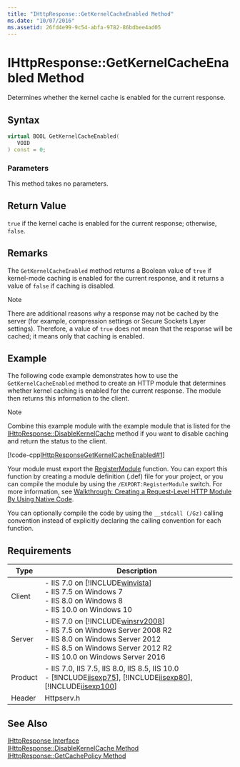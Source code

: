 ```yaml
---
title: "IHttpResponse::GetKernelCacheEnabled Method"
ms.date: "10/07/2016"
ms.assetid: 26fd4e99-9c54-abfa-9782-86bdbee4ad05
---
```

# IHttpResponse::GetKernelCacheEnabled Method

Determines whether the kernel cache is enabled for the current response.  
  
## Syntax  
  
```cpp  
virtual BOOL GetKernelCacheEnabled(  
   VOID  
) const = 0;  
```  
  
### Parameters  

 This method takes no parameters.  
  
## Return Value  

 `true` if the kernel cache is enabled for the current response; otherwise, `false`.  
  
## Remarks  

 The `GetKernelCacheEnabled` method returns a Boolean value of `true` if kernel-mode caching is enabled for the current response, and it returns a value of `false` if caching is disabled.  
  
> [!NOTE]
>  There are additional reasons why a response may not be cached by the server (for example, compression settings or Secure Sockets Layer settings). Therefore, a value of `true` does not mean that the response will be cached; it means only that caching is enabled.  
  
## Example  

 The following code example demonstrates how to use the `GetKernelCacheEnabled` method to create an HTTP module that determines whether kernel caching is enabled for the current response. The module then returns this information to the client.  
  
> [!NOTE]
> Combine this example module with the example module that is listed for the [IHttpResponse::DisableKernelCache](../../web-development-reference/native-code-api-reference/ihttpresponse-disablekernelcache-method.md) method if you want to disable caching and return the status to the client.  
  
 [!code-cpp[IHttpResponseGetKernelCacheEnabled#1](../../../samples/snippets/cpp/VS_Snippets_IIS/IIS7/IHttpResponseGetKernelCacheEnabled/cpp/IHttpResponseGetKernelCacheEnabled.cpp#1)]  
  
 Your module must export the [RegisterModule](../../web-development-reference/native-code-api-reference/pfn-registermodule-function.md) function. You can export this function by creating a module definition (.def) file for your project, or you can compile the module by using the `/EXPORT:RegisterModule` switch. For more information, see [Walkthrough: Creating a Request-Level HTTP Module By Using Native Code](../../web-development-reference/native-code-development-overview/walkthrough-creating-a-request-level-http-module-by-using-native-code.md).  
  
 You can optionally compile the code by using the `__stdcall (/Gz)` calling convention instead of explicitly declaring the calling convention for each function.  
  
## Requirements  
  
|Type|Description|  
|----------|-----------------|  
|Client|-   IIS 7.0 on [!INCLUDE[winvista](../../wmi-provider/includes/winvista-md.md)]<br />-   IIS 7.5 on Windows 7<br />-   IIS 8.0 on Windows 8<br />-   IIS 10.0 on Windows 10|  
|Server|-   IIS 7.0 on [!INCLUDE[winsrv2008](../../wmi-provider/includes/winsrv2008-md.md)]<br />-   IIS 7.5 on Windows Server 2008 R2<br />-   IIS 8.0 on Windows Server 2012<br />-   IIS 8.5 on Windows Server 2012 R2<br />-   IIS 10.0 on Windows Server 2016|  
|Product|-   IIS 7.0, IIS 7.5, IIS 8.0, IIS 8.5, IIS 10.0<br />-   [!INCLUDE[iisexp75](../../web-development-reference/native-code-api-reference/includes/iisexp75-md.md)], [!INCLUDE[iisexp80](../../web-development-reference/native-code-api-reference/includes/iisexp80-md.md)], [!INCLUDE[iisexp100](../../web-development-reference/native-code-api-reference/includes/iisexp100-md.md)]|  
|Header|Httpserv.h|  
  
## See Also  

 [IHttpResponse Interface](../../web-development-reference/native-code-api-reference/ihttpresponse-interface.md)   
 [IHttpResponse::DisableKernelCache Method](../../web-development-reference/native-code-api-reference/ihttpresponse-disablekernelcache-method.md)   
 [IHttpResponse::GetCachePolicy Method](../../web-development-reference/native-code-api-reference/ihttpresponse-getcachepolicy-method.md)
